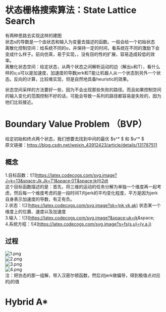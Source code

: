 # 状态栅格搜索算法：State Lattice Search  
有两种思路去实现这样的建图   
状态s的导数是一个由状态和输入为变量去描述的函数。一般会给一个初始状态  
离散化控制空间：给系统不同的u，并保持一定的时间，看系统在不同的激励下会变成什么样子。前向仿真，易于实现，，没有目的性的扩展，容易造成较低的效率。  
离散化状态空间：给定状态，从两个状态之间解析运动的边（解出u和T），看什么样的u,u可以是加速度，加速度的导数jerk和T能让机器人从一个状态到另外一个状态。反向的计算，比较难实现，但是自然地具备heuristic的效果。 

状态空间采样的方法要好一些，因为不会出现那些失败的路径。而且如果控制空间的输入变化的范围控制不好的话，可能会导致一系列的路径都容易是失败的，因为他们比较接近。  
# Boundary Value Problem （BVP）  
给定初始和终点两个状态，我们想要去找到中间的最优 $s^* $ 和 $u^* $                 
原文链接：https://blog.csdn.net/weixin_43912423/article/details/131787511
## 概念  
1.目标函数：![1]https://latex.codecogs.com/svg.image?J=k=13&space;Jk,Jk=T1&space;0T&space;jk(t)2dt  
这个目标函数描述的是：首先，将三维的运动的任务分解为单独一个维度再一起考虑，然后每一个维度考虑的是一段时间T内jerk的平均变化程度，平方是因为jerk自身表示加速度的导数，有正有负。    
2.状态：![2]https://latex.codecogs.com/svg.image?sk=(pk,vk,ak) 状态某一个维度上的位置、速度以及加速度  
3.输入：![3]https://latex.codecogs.com/svg.image?&space;uk=jk&space;  
4.系统方程：![4]https://latex.codecogs.com/svg.image?s=fs(s,u)=(v,a,j)  
## 过程  
![1.png](https://s2.loli.net/2024/11/07/1jDy5eK9zARa6TG.png)  
![2.png](https://s2.loli.net/2024/11/07/r1q6JeCRH9mbXDW.png)  
![3.png](https://s2.loli.net/2024/11/07/4JnpamEUu9q1czK.png)  
![4.png](https://s2.loli.net/2024/11/07/TM41KoscWRNBLny.png)  
注：把协态的那一组解，带入汉密尔顿函数，然后对jerk做偏导，得到极值点对应的j的值  
# Hybrid A* 
